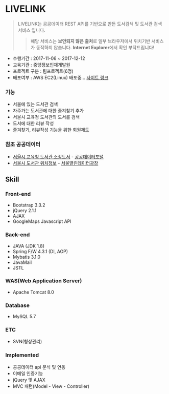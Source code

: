 # LIVELINK

> LIVELINK는 공공데이터 REST API를 기반으로 만든 도서검색 및 도서관 검색 서비스 입니다.
>> 해당 서비스는 **보안되지 않은 출처**로 일부 브라우저에서 위치기반 서비스가 동작하지 않습니다. **Internet Explorer**에서 확인 부탁드립니다!
- 수행기간 : 2017-11-06 ~ 2017-12-12
- 교육기관 : 중앙정보인재개발원
- 프로젝트 구분 : 팀프로젝트(6명)
- 배포여부 : AWS EC2(Linux) 배포중... [사이트 링크](http://ec2-18-219-192-167.us-east-2.compute.amazonaws.com)

### 기능
- 서울에 있는 도서관 검색
- 자주가는 도서관에 대한 즐겨찾기 추가
- 서울시 교육청 도서관의 도서를 검색
- 도서에 대한 리뷰 작성
- 즐겨찾기, 리뷰작성 기능을 위한 회원제도 

### 참조 공공데이터
- [서울시 교육청 도서관 소장도서](https://www.data.go.kr/dataset/15001051/openapi.do?mypageFlag=Y) - [공공데이터포털](www.data.go.kr)
- [서울시 도서관 위치정보](http://data.seoul.go.kr/dataList/datasetView.do?infId=OA-1326&srvType=A&serviceKind=1&currentPageNo=1) - [서울열린데이터광장](http://data.seoul.go.kr) 

## Skill
### Front-end
- Bootstrap 3.3.2
- jQuery 2.1.1
- AJAX
- GoogleMaps Javascript API

### Back-end
- JAVA (JDK 1.8)
- Spring F/W 4.3.1 (DI, AOP)
- Mybatis 3.1.0
- JavaMail
- JSTL

### WAS(Web Application Server)
- Apache Tomcat 8.0

### Database
- MySQL 5.7

### ETC
- SVN(형상관리)

### Implemented
- 공공데이터 api 분석 및 연동
- 이메일 인증기능
- jQuery 및 AJAX
- MVC 패턴(Model - View - Controller)